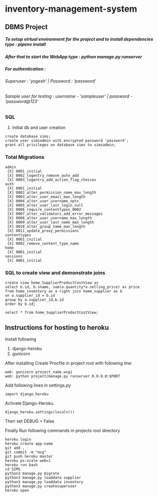 # inventory-management-system

## DBMS Project  
##### To setup virtual environment for the project and to install dependencies type : pipenv install
##### After that to start the WebApp type : python manage.py runserver
##### For authentication :
###### Superuser : 'yogesh' | Password : 'password'
###### Sample user for testing : username - 'sampleuser' | password - 'password@123'


### SQL

1. Initial db and user creation
```
create database sims;
create user simsadmin with encrypted password 'password';
grant all privileges on database sims to simsadmin;
```

### Total Migrations
```
admin
 [X] 0001_initial
 [X] 0002_logentry_remove_auto_add
 [X] 0003_logentry_add_action_flag_choices
auth
 [X] 0001_initial
 [X] 0002_alter_permission_name_max_length
 [X] 0003_alter_user_email_max_length
 [X] 0004_alter_user_username_opts
 [X] 0005_alter_user_last_login_null
 [X] 0006_require_contenttypes_0002
 [X] 0007_alter_validators_add_error_messages
 [X] 0008_alter_user_username_max_length
 [X] 0009_alter_user_last_name_max_length
 [X] 0010_alter_group_name_max_length
 [X] 0011_update_proxy_permissions
contenttypes
 [X] 0001_initial
 [X] 0002_remove_content_type_name
home
 [X] 0001_initial
sessions
 [X] 0001_initial
```

### SQL to create view and demonstrate joins
```
create view home_SupplierProductCostView as
select b.id, b.sname, sum(a.quantity*a.selling_price) as price
from home_inventory as a right join home_supplier as b
on a.supplier_id = b.id
group by a.supplier_id,b.id
order by b.id;

select * from home_SupplierProductCostView;
```

## Instructions for hosting to heroku
Install following  
1. django-heroku
2. gunicorn

After installing Create Procfile in project root with following line:
```
web: gunicorn project_name.wsgi
web: python project/manage.py runserver 0.0.0.0:$PORT
```


Add following lines in settings.py  
```
import django_heroku
```
Activate Django-Heroku.
```
django_heroku.settings(locals())
```
Then set DEBUG = False 

Finally Run following commands in projects root directory  
```
heroku login
heroku create app-name
git add .
git commit -m "msg"
git push heroku master
heroku ps:scale web=1
heroku run bash
cd SIMS
python3 manage.py migrate
python3 manage.py loaddata supplier
python3 manage.py loaddata inventory
python3 manage.py createsuperuser
heroku open
```
